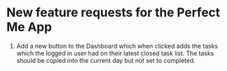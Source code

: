 # New feature requests for the Perfect Me App

1. Add a new button to the Dashboard which when clicked adds the tasks which the logged in user had on their latest closed task list. The tasks should be copied into the current day but not set to completed.